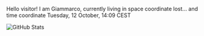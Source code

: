 Hello visitor! I am Giammarco, currently living in space coordinate lost... and time coordinate Tuesday, 12 October, 14:09 CEST

![GitHub Stats](https://github-readme-stats.vercel.app/api?username=grcasanova)
